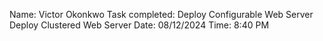 Name: Victor Okonkwo
Task completed: 
Deploy Configurable Web Server
Deploy Clustered Web Server
Date: 08/12/2024
Time: 8:40 PM
